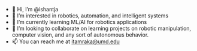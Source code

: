 - 👋 Hi, I’m @ishantja
- 👀 I’m interested in robotics, automation, and intelligent systems
- 🌱 I’m currently learning ML/AI for robotics applications
- 💞️ I’m looking to collaborate on learning projects on robotic manipulation, computer vision, and any sort of autonomous behavior.
- 📫 You can reach me at itamraka@umd.edu

<!---
ishantja/ishantja is a ✨ special ✨ repository because its `README.md` (this file) appears on your GitHub profile.
You can click the Preview link to take a look at your changes.
--->
